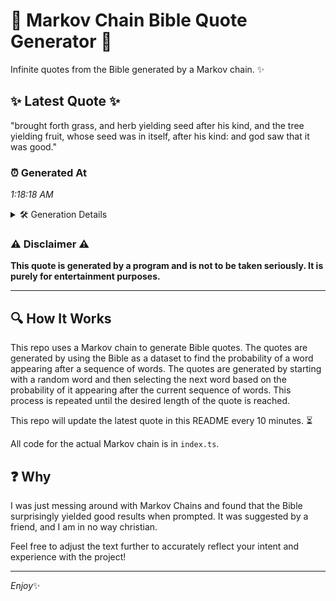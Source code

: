 # 📖 Markov Chain Bible Quote Generator 📖

Infinite quotes from the Bible generated by a Markov chain. ✨

## ✨ Latest Quote ✨
"brought forth grass, and herb yielding seed after his kind, and the tree yielding fruit, whose seed was in itself, after his kind: and god saw that it was good."

### ⏰ Generated At
*1:18:18 AM*

<details>
    <summary>🛠️ Generation Details</summary>
    <p>
        <strong>🌱 Seed:</strong> brought<br>
        <strong>🔄 Iterations:</strong> 29<br>
        <strong>📜 Context History:</strong><br>[ brought ]: forth<br>[ brought, forth ]: grass,<br>[ brought, forth, grass, ]: and<br>[ brought, forth, grass,, and ]: herb<br>[ brought, forth, grass,, and, herb ]: yielding<br>[ brought, forth, grass,, and, herb, yielding ]: seed<br>[ forth, grass,, and, herb, yielding, seed ]: after<br>[ grass,, and, herb, yielding, seed, after ]: his<br>[ and, herb, yielding, seed, after, his ]: kind,<br>[ herb, yielding, seed, after, his, kind, ]: and<br>[ yielding, seed, after, his, kind,, and ]: the<br>[ seed, after, his, kind,, and, the ]: tree<br>[ after, his, kind,, and, the, tree ]: yielding<br>[ his, kind,, and, the, tree, yielding ]: fruit,<br>[ kind,, and, the, tree, yielding, fruit, ]: whose<br>[ and, the, tree, yielding, fruit,, whose ]: seed<br>[ the, tree, yielding, fruit,, whose, seed ]: was<br>[ tree, yielding, fruit,, whose, seed, was ]: in<br>[ yielding, fruit,, whose, seed, was, in ]: itself,<br>[ fruit,, whose, seed, was, in, itself, ]: after<br>[ whose, seed, was, in, itself,, after ]: his<br>[ seed, was, in, itself,, after, his ]: kind:<br>[ was, in, itself,, after, his, kind: ]: and<br>[ in, itself,, after, his, kind:, and ]: god<br>[ itself,, after, his, kind:, and, god ]: saw<br>[ after, his, kind:, and, god, saw ]: that<br>[ his, kind:, and, god, saw, that ]: it<br>[ kind:, and, god, saw, that, it ]: was<br>[ and, god, saw, that, it, was ]: good.<br>
    </p>
</details>

### ⚠️ Disclaimer ⚠️
**This quote is generated by a program and is not to be taken seriously. It is purely for entertainment purposes.**

---

## 🔍 How It Works

This repo uses a Markov chain to generate Bible quotes. The quotes are generated by using the Bible as a dataset to find the probability of a word appearing after a sequence of words. The quotes are generated by starting with a random word and then selecting the next word based on the probability of it appearing after the current sequence of words. This process is repeated until the desired length of the quote is reached.

This repo will update the latest quote in this README every 10 minutes. ⏳

All code for the actual Markov chain is in `index.ts`.

## ❓ Why

I was just messing around with Markov Chains and found that the Bible surprisingly yielded good results when prompted. 
It was suggested by a friend, and I am in no way christian.

Feel free to adjust the text further to accurately reflect your intent and experience with the project!

---

*Enjoy*✨
